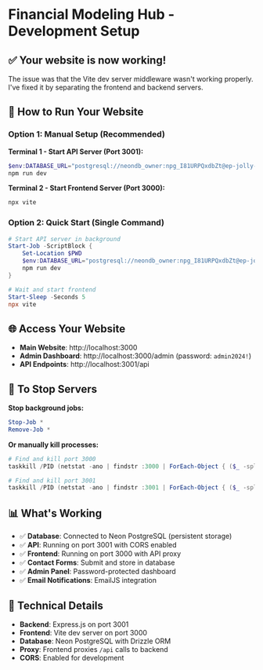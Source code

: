 # Financial Modeling Hub - Development Setup

## ✅ Your website is now working!

The issue was that the Vite dev server middleware wasn't working properly. I've fixed it by separating the frontend and backend servers.

## 🚀 How to Run Your Website

### Option 1: Manual Setup (Recommended)

**Terminal 1 - Start API Server (Port 3001):**
```powershell
$env:DATABASE_URL="postgresql://neondb_owner:npg_I81URPQxdbZt@ep-jolly-term-addq8le6-pooler.c-2.us-east-1.aws.neon.tech/neondb?sslmode=require&channel_binding=require"
npm run dev
```

**Terminal 2 - Start Frontend Server (Port 3000):**
```powershell
npx vite
```

### Option 2: Quick Start (Single Command)
```powershell
# Start API server in background
Start-Job -ScriptBlock { 
    Set-Location $PWD
    $env:DATABASE_URL="postgresql://neondb_owner:npg_I81URPQxdbZt@ep-jolly-term-addq8le6-pooler.c-2.us-east-1.aws.neon.tech/neondb?sslmode=require&channel_binding=require"
    npm run dev 
}

# Wait and start frontend
Start-Sleep -Seconds 5
npx vite
```

## 🌐 Access Your Website

- **Main Website**: http://localhost:3000
- **Admin Dashboard**: http://localhost:3000/admin (password: `admin2024!`)
- **API Endpoints**: http://localhost:3001/api

## 🛑 To Stop Servers

**Stop background jobs:**
```powershell
Stop-Job *
Remove-Job *
```

**Or manually kill processes:**
```powershell
# Find and kill port 3000
taskkill /PID (netstat -ano | findstr :3000 | ForEach-Object { ($_ -split '\s+')[4] } | Select-Object -First 1) /F

# Find and kill port 3001  
taskkill /PID (netstat -ano | findstr :3001 | ForEach-Object { ($_ -split '\s+')[4] } | Select-Object -First 1) /F
```

## 📊 What's Working

- ✅ **Database**: Connected to Neon PostgreSQL (persistent storage)
- ✅ **API**: Running on port 3001 with CORS enabled
- ✅ **Frontend**: Running on port 3000 with API proxy
- ✅ **Contact Forms**: Submit and store in database
- ✅ **Admin Panel**: Password-protected dashboard
- ✅ **Email Notifications**: EmailJS integration

## 🔧 Technical Details

- **Backend**: Express.js on port 3001
- **Frontend**: Vite dev server on port 3000
- **Database**: Neon PostgreSQL with Drizzle ORM
- **Proxy**: Frontend proxies `/api` calls to backend
- **CORS**: Enabled for development 